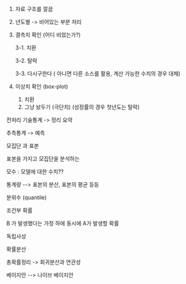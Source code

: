 1. 자료 구조를 깔끔

2. 년도별 -> 비어있는 부분 처리

3. 결측치 확인 (어디 비었는가?)

   3-1. 치환

   3-2. 탈락

   3-3. 다시구한다 ( 아니면 다른 소스를 활용, 계산 가능한 수치의 경우 대체)



4. 이상치 확인 (box-plot)
   1. 치환
   2. 그냥 놨두기 (극단치) (성장률의 경우 첫년도는 탈락)





전처리 기술통계 -> 정리 요약

추측통계 -> 예측



모집단 과 표본

표본을 가지고 모집단을 분석하는



모수 : 모델에 대한 수치??

통계량 --> 표본의 분산, 표본의 평균 등등





분위수 (quantile)



조건부 확률 

B 가 발생했다는 가정 하에 동시에 A가 발생할 확률



독립사상

확률분산 



총확률정리 -> 회귀분산과 연관성



베이지안 --> 나이브 베이지안 


